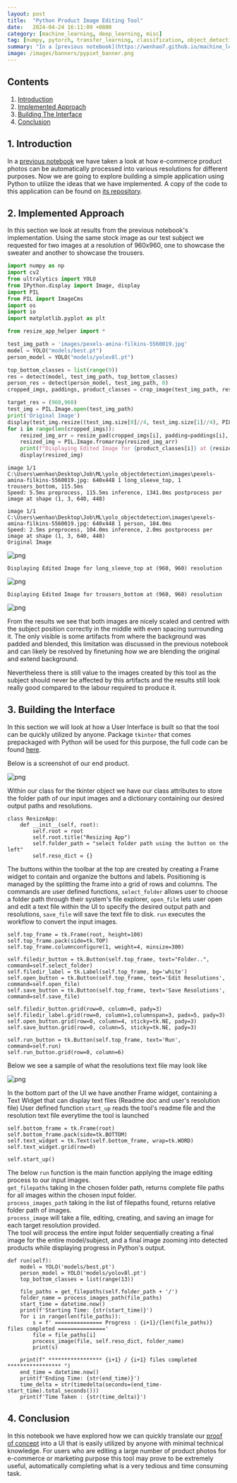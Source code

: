 ```yaml
---
layout: post
title:  "Python Product Image Editing Tool"
date:   2024-04-24 16:11:09 +0800
category: [machine_learning, deep_learning, misc]
tag: [numpy, pytorch, transfer_learning, classification, object_detection, computer_vision, automation, featured]
summary: "In a [previous notebook](https://wenhao7.github.io/machine_learning/deep_learning/misc/2024/04/22/object_detection_poc.html) we have taken a look at how e-commerce product photos can be automatically processed into various resolutions for different purposes. Now we are going to explore building a simple application using Python to utilize the ideas that we have implemented. A copy of the code to this application can be found on [its repository](https://github.com/wenhao7/PyPIET/tree/main)."
image: /images/banners/pypiet_banner.png
---
```


## Contents
1. [Introduction](#1)
2. [Implemented Approach](#2)
3. [Building The Interface](#3)
4. [Conclusion](#4)

<a id='1'></a>
## 1. Introduction
In a [previous notebook](https://wenhao7.github.io/machine_learning/deep_learning/misc/2024/04/22/object_detection_poc.html) we have taken a look at how e-commerce product photos can be automatically processed into various resolutions for different purposes. Now we are going to explore building a simple application using Python to utilize the ideas that we have implemented. A copy of the code to this application can be found on [its repository](https://github.com/wenhao7/PyPIET/tree/main).

<a id='2'></a>
## 2. Implemented Approach
In this section we look at results from the previous notebook's implementation. Using the same stock image as our test subject we requested for two images at a resolution of 960x960, one to showcase the sweater and another to showcase the trousers.


```python
import numpy as np
import cv2
from ultralytics import YOLO
from IPython.display import Image, display
import PIL
from PIL import ImageCms
import os
import io
import matplotlib.pyplot as plt

from resize_app_helper import *
```


```python
test_img_path = 'images/pexels-amina-filkins-5560019.jpg'
model = YOLO("models/best.pt")
person_model = YOLO("models/yolov8l.pt")

top_bottom_classes = list(range(9))
res = detect(model, test_img_path, top_bottom_classes)
person_res = detect(person_model, test_img_path, 0)
cropped_imgs, paddings, product_classes = crop_image(test_img_path, res, person_res=person_res)

target_res = (960,960)
test_img = PIL.Image.open(test_img_path)
print('Original Image')
display(test_img.resize((test_img.size[0]//4, test_img.size[1]//4), PIL.Image.LANCZOS))
for i in range(len(cropped_imgs)):
    resized_img_arr = resize_pad(cropped_imgs[i], padding=paddings[i], target_res=target_res, product_class=product_classes[i])
    resized_img = PIL.Image.fromarray(resized_img_arr)
    print(f"Displaying Edited Image for {product_classes[i]} at {resized_img.size} resolution")
    display(resized_img)
```

    
    image 1/1 C:\Users\wenhao\Desktop\Job\ML\yolo_objectdetection\images\pexels-amina-filkins-5560019.jpg: 640x448 1 long_sleeve_top, 1 trousers_bottom, 115.5ms
    Speed: 5.5ms preprocess, 115.5ms inference, 1341.0ms postprocess per image at shape (1, 3, 640, 448)
    
    image 1/1 C:\Users\wenhao\Desktop\Job\ML\yolo_objectdetection\images\pexels-amina-filkins-5560019.jpg: 640x448 1 person, 104.0ms
    Speed: 2.5ms preprocess, 104.0ms inference, 2.0ms postprocess per image at shape (1, 3, 640, 448)
    Original Image
    


    
![png](/images/pypiet/output_2_1.png)
    


    Displaying Edited Image for long_sleeve_top at (960, 960) resolution
    


    
![png](/images/pypiet/output_2_3.png)
    


    Displaying Edited Image for trousers_bottom at (960, 960) resolution
    


    
![png](/images/pypiet/output_2_5.png)
    


From the results we see that both images are nicely scaled and centred with the subject position correctly in the middle with even spacing surrounding it. The only visible is some artifacts from where the background was padded and blended, this limitation was discussed in the previous notebook and can likely be resolved by finetuning how we are blending the original and extend background. 

Nevertheless there is still value to the images created by this tool as the subject should never be affected by this artifacts and the results still look really good compared to the labour required to produce it.

<a id='3'></a>
## 3. Building the Interface
In this section we will look at how a User Interface is built so that the tool can be quickly utilized by anyone. Package `tkinter` that comes prepackaged with Python will be used for this purpose, the full code can be found [here](https://github.com/wenhao7/PyPIET/blob/main/main.py).

Below is a screenshot of our end product.

![png](/images/pypiet/ui_ss.PNG)

Within our class for the tkinter object we have our class attributes to store the folder path of our input images and a dictionary containing our desired output paths and resolutions.

    class ResizeApp:
        def __init__(self, root):
            self.root = root
            self.root.title("Resizing App")
            self.folder_path = "select folder path using the button on the left"
            self.reso_dict = {}
            
The buttons within the toolbar at the top are created by creating a Frame widget to contain and organize the buttons and labels. Positioning is managed by the splitting the frame into a grid of rows and columns. The commands are user defined functions, `select_folder` allows user to choose a folder path through their system's file explorer, `open_file` lets user open and edit a text file within the UI to specify the desired output path and resolutions, `save_file` will save the text file to disk. `run` executes the workflow to convert the input images.

    self.top_frame = tk.Frame(root, height=100)
    self.top_frame.pack(side=tk.TOP)
    self.top_frame.columnconfigure(1, weight=4, minsize=300)

    self.filedir_button = tk.Button(self.top_frame, text="Folder..", command=self.select_folder)
    self.filedir_label = tk.Label(self.top_frame, bg='white')
    self.open_button = tk.Button(self.top_frame, text='Edit Resolutions', command=self.open_file)
    self.save_button = tk.Button(self.top_frame, text='Save Resolutions', command=self.save_file)

    self.filedir_button.grid(row=0, column=0, pady=3)
    self.filedir_label.grid(row=0, column=1,columnspan=3, padx=5, pady=3)
    self.open_button.grid(row=0, column=4, sticky=tk.NE, pady=3)
    self.save_button.grid(row=0, column=5, sticky=tk.NE, pady=3)

    self.run_button = tk.Button(self.top_frame, text='Run', command=self.run)
    self.run_button.grid(row=0, column=6)
    
Below we see a sample of what the resolutions text file may look like

![png](/images/pypiet/ui_reso.PNG)

In the bottom part of the UI we have another Frame widget, containing a Text Widget that can display text files (Readme doc and user's resolution file)
User defined function `start_up` reads the tool's readme file and the resolution text file everytime the tool is launched

    self.bottom_frame = tk.Frame(root)
    self.bottom_frame.pack(side=tk.BOTTOM)
    self.text_widget = tk.Text(self.bottom_frame, wrap=tk.WORD)
    self.text_widget.grid(row=0)  

    self.start_up()
    
The below `run` function is the main function applying the image editing process to our input images.<br>
`get_filepaths` taking in the chosen folder path, returns complete file paths for all images within the chosen input folder.<br>
`process_images_path` taking in the list of filepaths found, returns relative folder path of images.<br>
`process_image` will take a file, editing, creating, and saving an image for each target resolution provided.<br>
The tool will process the entire input folder sequentially creating a final image for the entire model/subject, and a final image zooming into detected products while displaying progress in Python's output.

    def run(self):
        model = YOLO('models/best.pt')
        person_model = YOLO('models/yolov8l.pt')
        top_bottom_classes = list(range(13))
        
        file_paths = get_filepaths(self.folder_path + '/')
        folder_name = process_images_path(file_paths)
        start_time = datetime.now()
        print(f'Starting Time: {str(start_time)}')
        for i in range(len(file_paths)):
            s = f' =============== Progress : {i+1}/{len(file_paths)} files completed ==============='
            file = file_paths[i]
            process_image(file, self.reso_dict, folder_name)
            print(s)
            
        print(f" ***************** {i+1} / {i+1} files completed ***************** ")
        end_time = datetime.now()
        print(f'Ending Time: {str(end_time)}')
        time_delta = str(timedelta(seconds=(end_time-start_time).total_seconds()))
        print(f'Time Taken : {str(time_delta)}')
        
        
<a id='4'></a>
## 4. Conclusion
In this notebook we have explored how we can quickly translate our [proof of concept](https://wenhao7.github.io/machine_learning/deep_learning/misc/2024/04/22/object_detection_poc.html) into a UI that is easily utilized by anyone with minimal technical knowledge. For users who are editing a large number of product photos for e-commerce or marketing purpose this tool may prove to be extremely useful, automatically completing what is a very tedious and time consuming task.
